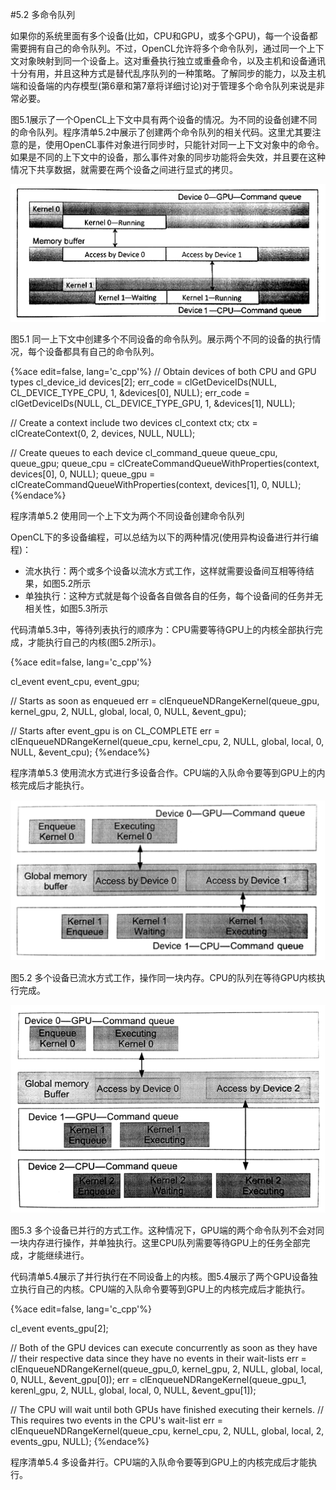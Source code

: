 #5.2 多命令队列

如果你的系统里面有多个设备(比如，CPU和GPU，或多个GPU)，每一个设备都需要拥有自己的命令队列。不过，OpenCL允许将多个命令队列，通过同一个上下文对象映射到同一个设备上。这对重叠执行独立或重叠命令，以及主机和设备通讯十分有用，并且这种方式是替代乱序队列的一种策略。了解同步的能力，以及主机端和设备端的内存模型(第6章和第7章将详细讨论)对于管理多个命令队列来说是非常必要。

图5.1展示了一个OpenCL上下文中具有两个设备的情况。为不同的设备创建不同的命令队列。程序清单5.2中展示了创建两个命令队列的相关代码。这里尤其要注意的是，使用OpenCL事件对象进行同步时，只能针对同一上下文对象中的命令。如果是不同的上下文中的设备，那么事件对象的同步功能将会失效，并且要在这种情况下共享数据，就需要在两个设备之间进行显式的拷贝。

![](../../images/chapter5/5-1.png)

图5.1 同一上下文中创建多个不同设备的命令队列。展示两个不同的设备的执行情况，每个设备都具有自己的命令队列。

{%ace edit=false, lang='c_cpp'%}
// Obtain devices of both CPU and GPU types
cl_device_id devices[2];
err_code = clGetDeviceIDs(NULL, CL_DEVICE_TYPE_CPU, 1, &devices[0], NULL);
err_code = clGetDeviceIDs(NULL, CL_DEVICE_TYPE_GPU, 1, &devices[1], NULL);

// Create a context include two devices
cl_context ctx;
ctx = clCreateContext(0, 2, devices, NULL, NULL);

// Create queues to each device
cl_command_queue queue_cpu, queue_gpu;
queue_cpu = clCreateCommandQueueWithProperties(context, devices[0], 0, NULL);
queue_gpu = clCreateCommandQueueWithProperties(context, devices[1], 0, NULL);
{%endace%}

程序清单5.2 使用同一个上下文为两个不同设备创建命令队列

OpenCL下的多设备编程，可以总结为以下的两种情况(使用异构设备进行并行编程)：

- 流水执行：两个或多个设备以流水方式工作，这样就需要设备间互相等待结果，如图5.2所示
- 单独执行：这种方式就是每个设备各自做各自的任务，每个设备间的任务并无相关性，如图5.3所示

代码清单5.3中，等待列表执行的顺序为：CPU需要等待GPU上的内核全部执行完成，才能执行自己的内核(图5.2所示)。

{%ace edit=false, lang='c_cpp'%}

cl_event event_cpu, event_gpu;

// Starts as soon as enqueued
err = clEnqueueNDRangeKernel(queue_gpu, kernel_gpu, 2, NULL, global, local, 0, NULL, &event_gpu);

// Starts after event_gpu is on CL_COMPLETE
err = clEnqueueNDRangeKernel(queue_cpu, kernel_cpu, 2, NULL, global, local, 0, NULL, &event_cpu);
{%endace%}

程序清单5.3 使用流水方式进行多设备合作。CPU端的入队命令要等到GPU上的内核完成后才能执行。

![](../../images/chapter5/5-2.png)

图5.2 多个设备已流水方式工作，操作同一块内存。CPU的队列在等待GPU内核执行完成。

![](../../images/chapter5/5-3.png)

图5.3 多个设备已并行的方式工作。这种情况下，GPU端的两个命令队列不会对同一块内存进行操作，并单独执行。这里CPU队列需要等待GPU上的任务全部完成，才能继续进行。

代码清单5.4展示了并行执行在不同设备上的内核。图5.4展示了两个GPU设备独立执行自己的内核。CPU端的入队命令要等到GPU上的内核完成后才能执行。

{%ace edit=false, lang='c_cpp'%}

cl_event events_gpu[2];

// Both of the GPU devices can execute concurrently as soon as they have
// their respective data since they have no events in their wait-lists
err = clEnqueueNDRangeKernel(queue_gpu_0, kernel_gpu, 2, NULL, global, local, 0, NULL, &event_gpu[0]);
err = clEnqueueNDRangeKernel(queue_gpu_1, kerenl_gpu, 2, NULL, global, local, 0, NULL, &event_gpu[1]);

// The CPU will wait until both GPUs have finished executing their kernels.
// This requires two events in the CPU's wait-list
err = clEnqueueNDRangeKernel(queue_cpu, kernel_cpu, 2, NULL, global, local, 2, events_gpu, NULL);
{%endace%}

程序清单5.4 多设备并行。CPU端的入队命令要等到GPU上的内核完成后才能执行。